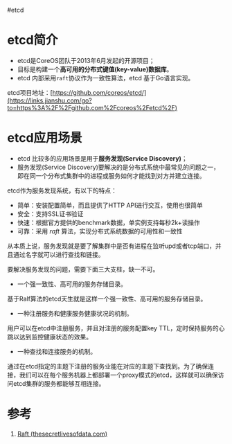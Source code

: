 #etcd 

# etcd简介

- etcd是CoreOS团队于2013年6月发起的开源项目；
- 目标是构建一个**高可用的分布式键值(key-value)数据库**。
- etcd 内部采用`raft`协议作为一致性算法，etcd 基于Go语言实现。

etcd项目地址：[https://github.com/coreos/etcd/](https://links.jianshu.com/go?to=https%3A%2F%2Fgithub.com%2Fcoreos%2Fetcd%2F)

# etcd应用场景
- etcd 比较多的应用场景是用于**服务发现(Service Discovery)**；
- 服务发现(Service Discovery)要解决的是分布式系统中最常见的问题之一，即在同一个分布式集群中的进程或服务如何才能找到对方并建立连接。

etcd作为服务发现系统，有以下的特点：
-   简单：安装配置简单，而且提供了HTTP API进行交互，使用也很简单
-   安全：支持SSL证书验证
-   快速：根据官方提供的benchmark数据，单实例支持每秒2k+读操作
-   可靠：采用 *raft* 算法，实现分布式系统数据的可用性和一致性

从本质上说，服务发现就是要了解集群中是否有进程在监听upd或者tcp端口，并且通过名字就可以进行查找和链接。

要解决服务发现的问题，需要下面三大支柱，缺一不可。

-   一个强一致性、高可用的服务存储目录。

基于Ralf算法的etcd天生就是这样一个强一致性、高可用的服务存储目录。

-   一种注册服务和健康服务健康状况的机制。

用户可以在etcd中注册服务，并且对注册的服务配置key TTL，定时保持服务的心跳以达到监控健康状态的效果。

-   一种查找和连接服务的机制。

通过在etcd指定的主题下注册的服务业能在对应的主题下查找到。为了确保连接，我们可以在每个服务机器上都部署一个proxy模式的etcd，这样就可以确保访问etcd集群的服务都能够互相连接。


# 参考
1. [Raft (thesecretlivesofdata.com)](http://thesecretlivesofdata.com/raft/)